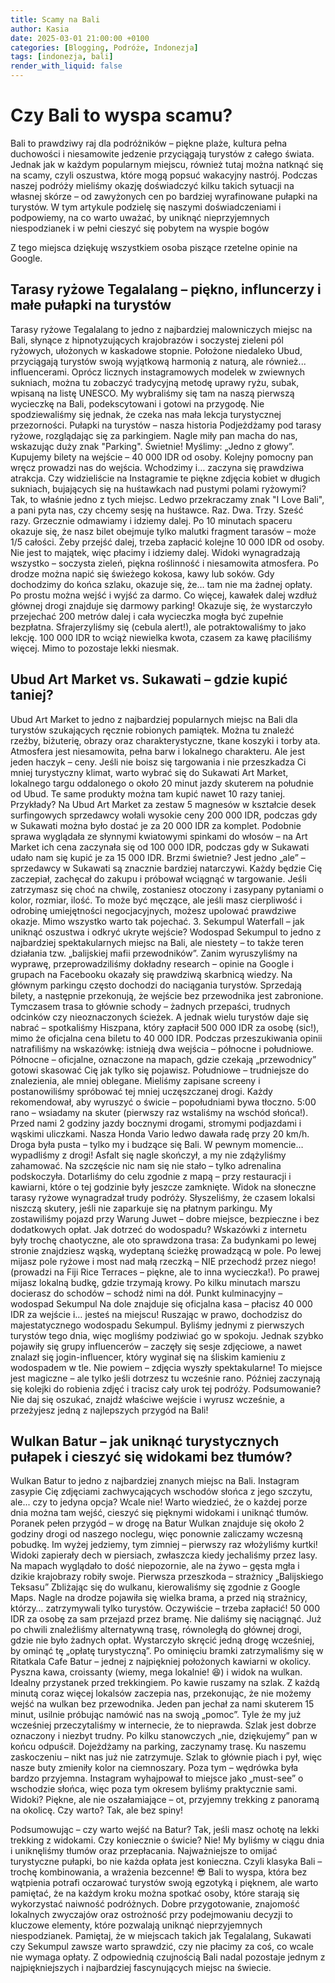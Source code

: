 ```yaml
---
title: Scamy na Bali
author: Kasia
date: 2025-03-01 21:00:00 +0100
categories: [Blogging, Podróże, Indonezja]
tags: [indonezja, bali]
render_with_liquid: false
---
```


# Czy Bali to wyspa scamu? 

Bali to prawdziwy raj dla podróżników – piękne plaże, kultura pełna duchowości i niesamowite jedzenie przyciągają turystów z całego świata. Jednak jak w każdym popularnym miejscu, również tutaj można natknąć się na scamy, czyli oszustwa, które mogą popsuć wakacyjny nastrój. Podczas naszej podróży mieliśmy okazję doświadczyć kilku takich sytuacji na własnej skórze – od zawyżonych cen po bardziej wyrafinowane pułapki na turystów. W tym artykule podzielę się naszymi doświadczeniami i podpowiemy, na co warto uważać, by uniknąć nieprzyjemnych niespodzianek i w pełni cieszyć się pobytem na wyspie bogów

Z tego miejsca dziękuję wszystkiem osoba piszące rzetelne opinie na Google.


## Tarasy ryżowe Tegalalang – piękno, influncerzy i małe pułapki na turystów
Tarasy ryżowe Tegalalang to jedno z najbardziej malowniczych miejsc na Bali, słynące z hipnotyzujących krajobrazów i soczystej zieleni pól ryżowych, ułożonych w kaskadowe stopnie. Położone niedaleko Ubud, przyciągają turystów swoją wyjątkową harmonią z naturą, ale również... influencerami.
Oprócz licznych instagramowych modelek w zwiewnych sukniach, można tu zobaczyć tradycyjną metodę uprawy ryżu, subak, wpisaną na listę UNESCO. My wybraliśmy się tam na naszą pierwszą wycieczkę na Bali, podekscytowani i gotowi na przygodę. Nie spodziewaliśmy się jednak, że czeka nas mała lekcja turystycznej przezorności.
Pułapki na turystów – nasza historia
Podjeżdżamy pod tarasy ryżowe, rozglądając się za parkingiem. Nagle miły pan macha do nas, wskazując duży znak "Parking". Świetnie! Myślimy: „Jedno z głowy”.
Kupujemy bilety na wejście – 40 000 IDR od osoby. Kolejny pomocny pan wręcz prowadzi nas do wejścia. Wchodzimy i… zaczyna się prawdziwa atrakcja.
Czy widzieliście na Instagramie te piękne zdjęcia kobiet w długich sukniach, bujających się na huśtawkach nad pustymi polami ryżowymi? Tak, to właśnie jedno z tych miejsc. Ledwo przekraczamy znak "I Love Bali", a pani pyta nas, czy chcemy sesję na huśtawce. Raz. Dwa. Trzy. Sześć razy. Grzecznie odmawiamy i idziemy dalej.
Po 10 minutach spaceru okazuje się, że nasz bilet obejmuje tylko malutki fragment tarasów – może 1/5 całości. Żeby przejść dalej, trzeba zapłacić kolejne 10 000 IDR od osoby. Nie jest to majątek, więc płacimy i idziemy dalej. Widoki wynagradzają wszystko – soczysta zieleń, piękna roślinność i niesamowita atmosfera. Po drodze można napić się świeżego kokosa, kawy lub soków.
Gdy dochodzimy do końca szlaku, okazuje się, że… tam nie ma żadnej opłaty. Po prostu można wejść i wyjść za darmo. Co więcej, kawałek dalej wzdłuż głównej drogi znajduje się darmowy parking! Okazuje się, że wystarczyło przejechać 200 metrów dalej i cała wycieczka mogła być zupełnie bezpłatna. 
Sfrajerzyliśmy się (cebula alert!), ale potraktowaliśmy to jako lekcję. 100 000 IDR to wciąż niewielka kwota, czasem za kawę płaciliśmy więcej. Mimo to pozostaje lekki niesmak.

## Ubud Art Market vs. Sukawati – gdzie kupić taniej?

Ubud Art Market to jedno z najbardziej popularnych miejsc na Bali dla turystów szukających ręcznie robionych pamiątek. Można tu znaleźć rzeźby, biżuterię, obrazy oraz charakterystyczne, tkane koszyki i torby ata. Atmosfera jest niesamowita, pełna barw i lokalnego charakteru. Ale jest jeden haczyk – ceny.
Jeśli nie boisz się targowania i nie przeszkadza Ci mniej turystyczny klimat, warto wybrać się do Sukawati Art Market, lokalnego targu oddalonego o około 20 minut jazdy skuterem na południe od Ubud. Te same produkty można tam kupić nawet 10 razy taniej.
Przykłady? Na Ubud Art Market za zestaw 5 magnesów w kształcie desek surfingowych sprzedawcy wołali wysokie ceny 200 000 IDR, podczas gdy w Sukawati można było dostać je za 20 000 IDR za komplet. 
Podobnie sprawa wyglądała ze słynnymi kwiatowymi spinkami do włosów – na Art Market ich cena zaczynała się od 100 000 IDR, podczas gdy w Sukawati udało nam się kupić je za 15 000 IDR.
Brzmi świetnie? Jest jedno „ale” – sprzedawcy w Sukawati są znacznie bardziej natarczywi. Każdy będzie Cię zaczepiał, zachęcał do zakupu i próbował wciągnąć w targowanie. Jeśli zatrzymasz się choć na chwilę, zostaniesz otoczony i zasypany pytaniami o kolor, rozmiar, ilość. To może być męczące, ale jeśli masz cierpliwość i odrobinę umiejętności negocjacyjnych, możesz upolować prawdziwe okazje. Mimo wszystko warto tak pojechać. 
3. Sekumpul Waterfall – jak uniknąć oszustwa i odkryć ukryte wejście?
Wodospad Sekumpul to jedno z najbardziej spektakularnych miejsc na Bali, ale niestety – to także teren działania tzw. „balijskiej mafii przewodników”. Zanim wyruszyliśmy na wyprawę, przeprowadziliśmy dokładny research – opinie na Google i grupach na Facebooku okazały się prawdziwą skarbnicą wiedzy.
Na głównym parkingu często dochodzi do naciągania turystów. Sprzedają bilety, a następnie przekonują, że wejście bez przewodnika jest zabronione. Tymczasem trasa to głównie schody – żadnych przepaści, trudnych odcinków czy nieoznaczonych ścieżek. A jednak wielu turystów daje się nabrać – spotkaliśmy Hiszpana, który zapłacił 500 000 IDR za osobę (sic!), mimo że oficjalna cena biletu to 40 000 IDR.
Podczas przeszukiwania opinii natrafiliśmy na wskazówkę: istnieją dwa wejścia – północne i południowe.
Północne – oficjalne, oznaczone na mapach, gdzie czekają „przewodnicy” gotowi skasować Cię jak tylko się pojawisz.
Południowe – trudniejsze do znalezienia, ale mniej oblegane.
Mieliśmy zapisane screeny i postanowiliśmy spróbować tej mniej uczęszczanej drogi.
Każdy rekomendował, aby wyruszyć o świcie – popołudniami bywa tłoczno. 5:00 rano – wsiadamy na skuter (pierwszy raz wstaliśmy na wschód słońca!). Przed nami 2 godziny jazdy bocznymi drogami, stromymi podjazdami i wąskimi uliczkami. Nasza Honda Vario ledwo dawała radę przy 20 km/h. Droga była pusta – tylko my i budzące się Bali.
W pewnym momencie… wypadliśmy z drogi! Asfalt się nagle skończył, a my nie zdążyliśmy zahamować. Na szczęście nic nam się nie stało – tylko adrenalina podskoczyła.
Dotarliśmy do celu zgodnie z mapą – przy restauracji i kawiarni, które o tej godzinie były jeszcze zamknięte. Widok na słoneczne tarasy ryżowe wynagradzał trudy podróży.
Słyszeliśmy, że czasem lokalsi niszczą skutery, jeśli nie zaparkuje się na płatnym parkingu. My zostawiliśmy pojazd przy Warung Juwet – dobre miejsce, bezpieczne i bez dodatkowych opłat.
Jak dotrzeć do wodospadu?
Wskazówki z internetu były trochę chaotyczne, ale oto sprawdzona trasa:
Za budynkami po lewej stronie znajdziesz wąską, wydeptaną ścieżkę prowadzącą w pole.
Po lewej mijasz pole ryżowe i most nad małą rzeczką – NIE przechodź przez niego! (prowadzi na Fiji Rice Terraces – piękne, ale to inna wycieczka!).
Po prawej mijasz lokalną budkę, gdzie trzymają krowy.
Po kilku minutach marszu docierasz do schodów – schodź nimi na dół.
Punkt kulminacyjny – wodospad Sekumpul
Na dole znajduje się oficjalna kasa – płacisz 40 000 IDR za wejście i… jesteś na miejscu!
Ruszając w prawo, dochodzisz do majestatycznego wodospadu Sekumpul. Byliśmy jednymi z pierwszych turystów tego dnia, więc mogliśmy podziwiać go w spokoju. Jednak szybko pojawiły się grupy influencerów – zaczęły się sesje zdjęciowe, a nawet znalazł się jogin-influencer, który wyginał się na śliskim kamieniu z wodospadem w tle. Nie powiem – zdjęcia wyszły spektakularne!
To miejsce jest magiczne – ale tylko jeśli dotrzesz tu wcześnie rano. Później zaczynają się kolejki do robienia zdjęć i tracisz cały urok tej podróży. Podsumowanie? Nie daj się oszukać, znajdź właściwe wejście i wyrusz wcześnie, a przeżyjesz jedną z najlepszych przygód na Bali!


## Wulkan Batur – jak uniknąć turystycznych pułapek i cieszyć się widokami bez tłumów?

Wulkan Batur to jedno z najbardziej znanych miejsc na Bali. Instagram zasypie Cię zdjęciami zachwycających wschodów słońca z jego szczytu, ale... czy to jedyna opcja? Wcale nie! Warto wiedzieć, że o każdej porze dnia można tam wejść, cieszyć się pięknymi widokami i uniknąć tłumów.
Poranek pełen przygód – w drogę na Batur
Wulkan znajduje się około 2 godziny drogi od naszego noclegu, więc ponownie zaliczamy wczesną pobudkę. Im wyżej jedziemy, tym zimniej – pierwszy raz włożyliśmy kurtki! Widoki zapierały dech w piersiach, zwłaszcza kiedy jechaliśmy przez lasy. Na mapach wyglądało to dość niepozornie, ale na żywo – gęsta mgła i dzikie krajobrazy robiły swoje.
Pierwsza przeszkoda – strażnicy „Balijskiego Teksasu”
Zbliżając się do wulkanu, kierowaliśmy się zgodnie z Google Maps. Nagle na drodze pojawiła się wielka brama, a przed nią strażnicy, którzy… zatrzymywali tylko turystów. Oczywiście – trzeba zapłacić!  50 000 IDR za osobę za sam przejazd przez bramę. Nie daliśmy się naciągnąć. Już po chwili znaleźliśmy alternatywną trasę, równoległą do głównej drogi, gdzie nie było żadnych opłat. Wystarczyło skręcić jedną drogę wcześniej, by ominąć tę „opłatę turystyczną”.
Po ominięciu bramki zatrzymaliśmy się w Ritatkala Cafe Batur – jednej z najpiękniej położonych kawiarni w okolicy. Pyszna kawa, croissanty (wiemy, mega lokalnie! 😆) i widok na wulkan. Idealny przystanek przed trekkingiem.
Po kawie ruszamy na szlak. Z każdą minutą coraz więcej lokalsów zaczepia nas, przekonując, że nie możemy wejść na wulkan bez przewodnika. Jeden pan jechał za nami skuterem 15 minut, usilnie próbując namówić nas na swoją „pomoc”. Tyle że my już wcześniej przeczytaliśmy w internecie, że to nieprawda. Szlak jest dobrze oznaczony i niezbyt trudny.
Po kilku stanowczych „nie, dziękujemy” pan w końcu odpuścił.
Dojeżdżamy na parking, zaczynamy trasę. Ku naszemu zaskoczeniu – nikt nas już nie zatrzymuje. Szlak to głównie piach i pył, więc nasze buty zmieniły kolor na ciemnoszary. Poza tym – wędrówka była bardzo przyjemna.
Instagram wyhajpował to miejsce jako „must-see” o wschodzie słońca, więc poza tym okresem byliśmy praktycznie sami. Widoki? Piękne, ale nie oszałamiające – ot, przyjemny trekking z panoramą na okolicę.
Czy warto? Tak, ale bez spiny!

Podsumowując – czy warto wejść na Batur? Tak, jeśli masz ochotę na lekki trekking z widokami. Czy koniecznie o świcie? Nie! My byliśmy w ciągu dnia i uniknęliśmy tłumów oraz przepłacania. Najważniejsze to omijać turystyczne pułapki, bo nie każda opłata jest konieczna.
Czyli klasyka Bali – trochę kombinowania, a wrażenia bezcenne! 😎
Bali to wyspa, która bez wątpienia potrafi oczarować turystów swoją egzotyką i pięknem, ale warto pamiętać, że na każdym kroku można spotkać osoby, które starają się wykorzystać naiwność podróżnych. Dobre przygotowanie, znajomość lokalnych zwyczajów oraz ostrożność przy podejmowaniu decyzji to kluczowe elementy, które pozwalają uniknąć nieprzyjemnych niespodzianek. Pamiętaj, że w miejscach takich jak Tegalalang, Sukawati czy Sekumpul zawsze warto sprawdzić, czy nie płacimy za coś, co wcale nie wymaga opłaty. Z odpowiednią czujnością Bali nadal pozostaje jednym z najpiękniejszych i najbardziej fascynujących miejsc na świecie.

